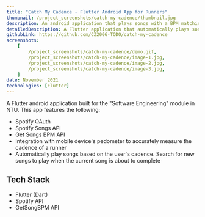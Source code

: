 ```yaml
---
title: "Catch My Cadence - Flutter Android App for Runners"
thumbnail: /project_screenshots/catch-my-cadence/thumbnail.jpg
description: An android application that plays songs with a BPM matching your running cadence
detailedDescription: A Flutter application that automatically plays songs based on the user's cadence (steps per minute). Playing songs that match a runner's cadence can help the runner maintain his pace throughout his run.
githubLink: https://github.com/CZ2006-TODO/catch-my-cadence
screenshots:
    [
        /project_screenshots/catch-my-cadence/demo.gif,
        /project_screenshots/catch-my-cadence/image-1.jpg,
        /project_screenshots/catch-my-cadence/image-2.jpg,
        /project_screenshots/catch-my-cadence/image-3.jpg,
    ]
date: November 2021
technologies: [Flutter]
---
```


A Flutter android application built for the "Software Engineering" module in NTU. This app features the following:

-   Spotify OAuth
-   Spotify Songs API
-   Get Songs BPM API
-   Integration with mobile device's pedometer to accurately measure the cadence of a runner
-   Automatically play songs based on the user's cadence. Search for new songs to play when the current song is about to complete

## Tech Stack

-   Flutter (Dart)
-   Spotify API
-   GetSongBPM API
